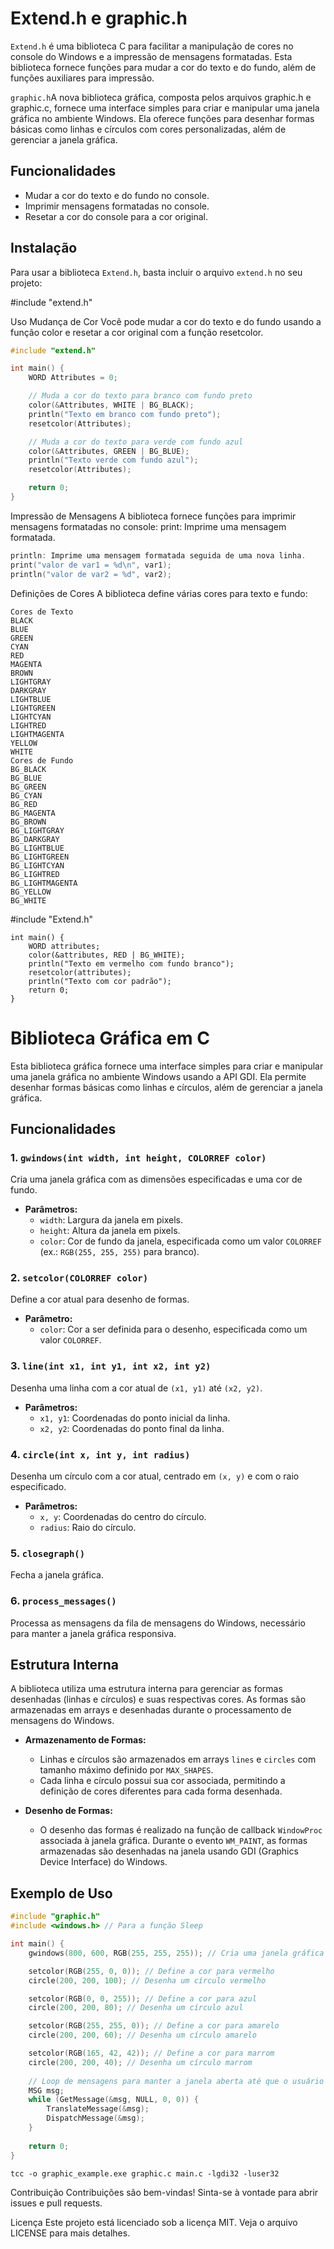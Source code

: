 # Extend.h e graphic.h

`Extend.h` é uma biblioteca C para facilitar a manipulação de cores no console do Windows e a impressão de mensagens formatadas. Esta biblioteca fornece funções para mudar a cor do texto e do fundo, além de funções auxiliares para impressão.

`graphic.h`A nova biblioteca gráfica, composta pelos arquivos graphic.h e graphic.c, fornece uma interface simples para criar e manipular uma janela gráfica no ambiente Windows. Ela oferece funções para desenhar formas básicas como linhas e círculos com cores personalizadas, além de gerenciar a janela gráfica.

## Funcionalidades

- Mudar a cor do texto e do fundo no console.
- Imprimir mensagens formatadas no console.
- Resetar a cor do console para a cor original.

## Instalação

Para usar a biblioteca `Extend.h`, basta incluir o arquivo `extend.h` no seu projeto:


#include "extend.h"

Uso
Mudança de Cor
Você pode mudar a cor do texto e do fundo usando a função color e resetar a cor original com a função resetcolor.

```c
#include "extend.h"

int main() {
    WORD Attributes = 0;

    // Muda a cor do texto para branco com fundo preto
    color(&Attributes, WHITE | BG_BLACK);
    println("Texto em branco com fundo preto");
    resetcolor(Attributes);

    // Muda a cor do texto para verde com fundo azul
    color(&Attributes, GREEN | BG_BLUE);
    println("Texto verde com fundo azul");
    resetcolor(Attributes);

    return 0;
}

```
Impressão de Mensagens
A biblioteca fornece funções para imprimir mensagens formatadas no console:
print: Imprime uma mensagem formatada.

```c
println: Imprime uma mensagem formatada seguida de uma nova linha.
print("valor de var1 = %d\n", var1);
println("valor de var2 = %d", var2);
```

Definições de Cores
A biblioteca define várias cores para texto e fundo:
```
Cores de Texto
BLACK
BLUE
GREEN
CYAN
RED
MAGENTA
BROWN
LIGHTGRAY
DARKGRAY
LIGHTBLUE
LIGHTGREEN
LIGHTCYAN
LIGHTRED
LIGHTMAGENTA
YELLOW
WHITE
Cores de Fundo
BG_BLACK
BG_BLUE
BG_GREEN
BG_CYAN
BG_RED
BG_MAGENTA
BG_BROWN
BG_LIGHTGRAY
BG_DARKGRAY
BG_LIGHTBLUE
BG_LIGHTGREEN
BG_LIGHTCYAN
BG_LIGHTRED
BG_LIGHTMAGENTA
BG_YELLOW
BG_WHITE
```
#include "Extend.h"

```
int main() {
    WORD attributes;
    color(&attributes, RED | BG_WHITE);
    println("Texto em vermelho com fundo branco");
    resetcolor(attributes);
    println("Texto com cor padrão");
    return 0;
}
```

# Biblioteca Gráfica em C

Esta biblioteca gráfica fornece uma interface simples para criar e manipular uma janela gráfica no ambiente Windows usando a API GDI. Ela permite desenhar formas básicas como linhas e círculos, além de gerenciar a janela gráfica.

## Funcionalidades

### 1. `gwindows(int width, int height, COLORREF color)`
Cria uma janela gráfica com as dimensões especificadas e uma cor de fundo.

- **Parâmetros:**
  - `width`: Largura da janela em pixels.
  - `height`: Altura da janela em pixels.
  - `color`: Cor de fundo da janela, especificada como um valor `COLORREF` (ex.: `RGB(255, 255, 255)` para branco).

### 2. `setcolor(COLORREF color)`
Define a cor atual para desenho de formas.

- **Parâmetro:**
  - `color`: Cor a ser definida para o desenho, especificada como um valor `COLORREF`.

### 3. `line(int x1, int y1, int x2, int y2)`
Desenha uma linha com a cor atual de `(x1, y1)` até `(x2, y2)`.

- **Parâmetros:**
  - `x1, y1`: Coordenadas do ponto inicial da linha.
  - `x2, y2`: Coordenadas do ponto final da linha.

### 4. `circle(int x, int y, int radius)`
Desenha um círculo com a cor atual, centrado em `(x, y)` e com o raio especificado.

- **Parâmetros:**
  - `x, y`: Coordenadas do centro do círculo.
  - `radius`: Raio do círculo.

### 5. `closegraph()`
Fecha a janela gráfica.

### 6. `process_messages()`
Processa as mensagens da fila de mensagens do Windows, necessário para manter a janela gráfica responsiva.

## Estrutura Interna

A biblioteca utiliza uma estrutura interna para gerenciar as formas desenhadas (linhas e círculos) e suas respectivas cores. As formas são armazenadas em arrays e desenhadas durante o processamento de mensagens do Windows.

- **Armazenamento de Formas:**
  - Linhas e círculos são armazenados em arrays `lines` e `circles` com tamanho máximo definido por `MAX_SHAPES`.
  - Cada linha e círculo possui sua cor associada, permitindo a definição de cores diferentes para cada forma desenhada.

- **Desenho de Formas:**
  - O desenho das formas é realizado na função de callback `WindowProc` associada à janela gráfica. Durante o evento `WM_PAINT`, as formas armazenadas são desenhadas na janela usando GDI (Graphics Device Interface) do Windows.

## Exemplo de Uso

```c
#include "graphic.h"
#include <windows.h> // Para a função Sleep

int main() {
    gwindows(800, 600, RGB(255, 255, 255)); // Cria uma janela gráfica 800x600 com fundo branco

    setcolor(RGB(255, 0, 0)); // Define a cor para vermelho
    circle(200, 200, 100); // Desenha um círculo vermelho

    setcolor(RGB(0, 0, 255)); // Define a cor para azul
    circle(200, 200, 80); // Desenha um círculo azul

    setcolor(RGB(255, 255, 0)); // Define a cor para amarelo
    circle(200, 200, 60); // Desenha um círculo amarelo

    setcolor(RGB(165, 42, 42)); // Define a cor para marrom
    circle(200, 200, 40); // Desenha um círculo marrom
    
    // Loop de mensagens para manter a janela aberta até que o usuário a feche
    MSG msg;
    while (GetMessage(&msg, NULL, 0, 0)) {
        TranslateMessage(&msg);
        DispatchMessage(&msg);
    }
    
    return 0;
}
```
```
tcc -o graphic_example.exe graphic.c main.c -lgdi32 -luser32
```


Contribuição
Contribuições são bem-vindas! Sinta-se à vontade para abrir issues e pull requests.

Licença
Este projeto está licenciado sob a licença MIT. Veja o arquivo LICENSE para mais detalhes.
